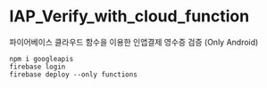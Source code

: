 # IAP_Verify_with_cloud_function
파이어베이스 클라우드 함수을 이용한 인앱결제 영수증 검증 (Only Android)

```
npm i googleapis
firebase login
firebase deploy --only functions
```
